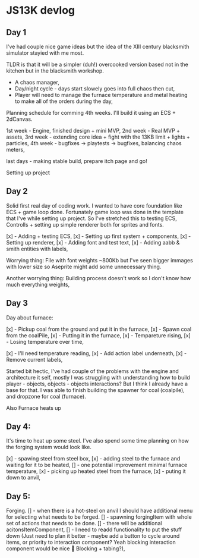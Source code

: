 # JS13K devlog

## Day 1

I've had couple nice game ideas but the idea of the XIII century blacksmith simulator stayied with me most.

TLDR is that it will be a simpler (duh!) overcooked version based not in the kitchen but in the blacksmith workshop.

- A chaos manager,
- Day/night cycle - days start slowely goes into full chaos then cut,
- Player will need to manage the furnace temperature and metal heating to make all of the orders during the day,

Planning schedule for comming 4th weeks. I'll build it using an ECS + 2dCanvas.

1st week - Engine, finished design + mini MVP,
2nd week - Real MVP + assets,
3rd week - extending core idea + fight with the 13KB limit + lights + particles,
4th week - bugfixes -> playtests -> bugfixes, balancing chaos meters,

last days - making stable build, prepare itch page and go!

Setting up project

## Day 2

Solid first real day of coding work. I wanted to have core foundation like ECS + game loop done. Fortunately game loop was done in the template that I've while setting up project. So I've stretched this to testing ECS, Controlls + setting up simple renderer both for sprites and fonts.

[x] - Adding + testing ECS,
[x] - Setting up first system + components,
[x] - Setting up renderer,
[x] - Adding font and test text,
[x] - Adding aabb & smith entities with labels,

Worrying thing: File with font weights ~800Kb but I've seen bigger immages with lower size so Aseprite might add some unnecessary thing.

Another worrying thing: Building process doesn't work so I don't know how much everything weights,

## Day 3

Day about furnace:

[x] - Pickup coal from the ground and put it in the furnace,
[x] - Spawn coal from the coalPile,
[x] - Putting it in the furnace,
[x] - Tempareture rising,
[x] - Losing temperature over time,

[x] - I'll need temperature reading,
[x] - Add action label underneath,
[x] - Remove current labels,

Started bit hectic, I've had couple of the problems with the engine and architecture it self, mostly I was struggling with understanding how to build player - objects, objects - objects interactions? But I think I already have a base for that. I was able to finish building the spawner for coal (coalpile), and dropzone for coal (furnace). 

Also Furnace heats up

## Day 4:

It's time to heat up some steel.
I've also spend some time planning on how the forging system would look like.

[x] - spawing steel from steel box,
[x] - adding steel to the furnace and waiting for it to be heated,
    [] - one potential improvement minimal furnace temperature,
[x] - picking up heated steel from the furnace,
[x] - puting it down to anvil,

## Day 5:

Forging.
[] - when there is a hot-steel on anvil I should have additional menu for selecting what needs to be forged.
[] - spawning forgingItem with whole set of actions that needs to be done.
    [] - there will be additional acitonsItemComponent,
[] - I need to readd functionality to put the stuff down (Just need to plan it better - maybe add a button to cycle around items, or priority to interaction component? Yeah blocking interaction component would be nice :thinking: Blocking + tabing?),
